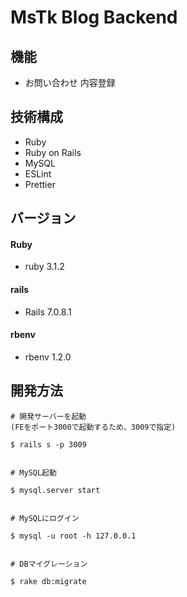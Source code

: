 # MsTk Blog Backend

## 機能

- お問い合わせ 内容登録

## 技術構成

- Ruby
- Ruby on Rails
- MySQL
- ESLint
- Prettier

## バージョン

#### Ruby
* ruby 3.1.2

#### rails
* Rails 7.0.8.1

#### rbenv
* rbenv 1.2.0

## 開発方法

```
# 開発サーバーを起動
(FEをポート3000で起動するため、3009で指定)

$ rails s -p 3009


# MySQL起動

$ mysql.server start


# MySQLにログイン

$ mysql -u root -h 127.0.0.1


# DBマイグレーション

$ rake db:migrate
```